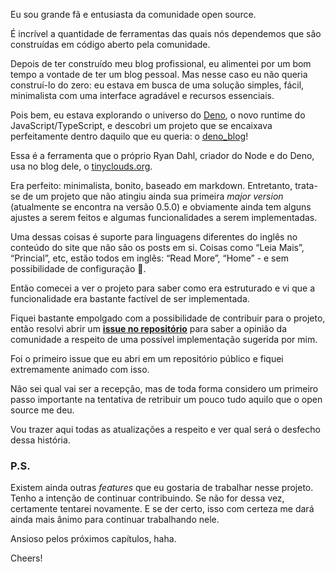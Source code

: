 Eu sou grande fã e entusiasta da comunidade open source.

É incrível a quantidade de ferramentas das quais nós dependemos que são construídas em código aberto pela comunidade.

Depois de ter construído meu blog profissional, eu alimentei por um bom tempo a vontade de ter um blog pessoal. Mas nesse caso eu não queria construí-lo do zero: eu estava em busca de uma solução simples, fácil, minimalista com uma interface agradável e recursos essenciais.

Pois bem, eu estava explorando o universo do [Deno](https://deno.land/), o novo runtime do JavaScript/TypeScript, e descobri um projeto que se encaixava perfeitamente dentro daquilo que eu queria: o [deno_blog](https://github.com/denoland/deno_blog)!

Essa é a ferramenta que o próprio Ryan Dahl, criador do Node e do Deno, usa no blog dele, o [tinyclouds.org](https://tinyclouds.org/).

Era perfeito: minimalista, bonito, baseado em markdown. Entretanto, trata-se de um projeto que não atingiu ainda sua primeira _major version_ (atualmente se encontra na versão 0.5.0) e obviamente ainda tem alguns ajustes a serem feitos e algumas funcionalidades a serem implementadas.

Uma dessas coisas é suporte para linguagens diferentes do inglês no conteúdo do site que não são os posts em si. Coisas como “Leia Mais”, “Princial”, etc, estão todos em inglês: “Read More”, “Home” - e sem possibilidade de configuração 🥲.

Então comecei a ver o projeto para saber como era estruturado e vi que a funcionalidade era bastante factível de ser implementada.

Fiquei bastante empolgado com a possibilidade de contribuir para o projeto, então resolvi abrir um **[issue no repositório](https://github.com/denoland/deno_blog/issues/103)** para saber a opinião da comunidade a respeito de uma possível implementação sugerida por mim.

Foi o primeiro issue que eu abri em um repositório público e fiquei extremamente animado com isso.

Não sei qual vai ser a recepção, mas de toda forma considero um primeiro passo importante na tentativa de retribuir um pouco tudo aquilo que o open source me deu.

Vou trazer aqui todas as atualizações a respeito e ver qual será o desfecho dessa história.

### P.S.

Existem ainda outras _features_ que eu gostaria de trabalhar nesse projeto. Tenho a intenção de continuar contribuindo. Se não for dessa vez, certamente tentarei novamente. E se der certo, isso com certeza me dará ainda mais ânimo para continuar trabalhando nele.

Ansioso pelos próximos capítulos, haha.

Cheers!
